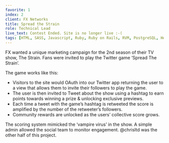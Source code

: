 ```yaml
---
favorite: 1
index: 2
client: FX Networks
title: Spread the Strain
role: Technical Lead
live_text: Contest Ended. Site is no longer live :-(
tags: [HTML, SASS, Javascript, Ruby, Ruby on Rails, RVM, PostgreSQL, Heroku, Redis, Clockwork, Google Analytics, Twitter REST API, OAuth, Homebrew, Google Analytics, Google Webmaster Tools]
---
```

FX wanted a unique marketing campaign for the 2nd season of their TV show, The Strain. Fans were invited to play the Twitter game ‘Spread The Strain’.

The game works like this:

* Visitors to the site would OAuth into our Twitter app returning the user to a view that allows them to invite their followers to play the game.
* The user is then invited to Tweet about the show using a hashtag to earn points towards winning a prize & unlocking exclusive previews.
* Each time a tweet with the game’s hashtag is retweeted the score is amplified by the number of the retweeter’s followers.
* Community rewards are unlocked as the users’ collective score grows.

The scoring system mimicked the ‘vampire virus’ in the show. A simple admin allowed the social team to monitor engagement. @chrisltd was the other half of this project.







